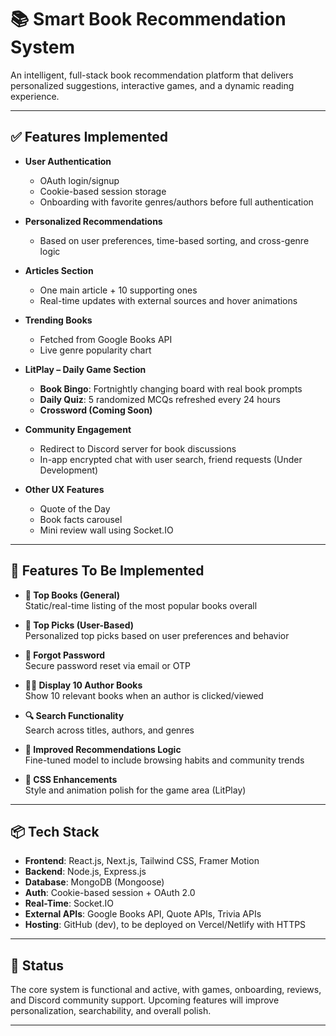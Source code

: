 # 📚 Smart Book Recommendation System

An intelligent, full-stack book recommendation platform that delivers personalized suggestions, interactive games, and a dynamic reading experience.

---

## ✅ Features Implemented

- **User Authentication**
  - OAuth login/signup
  - Cookie-based session storage
  - Onboarding with favorite genres/authors before full authentication

- **Personalized Recommendations**
  - Based on user preferences, time-based sorting, and cross-genre logic

- **Articles Section**
  - One main article + 10 supporting ones
  - Real-time updates with external sources and hover animations

- **Trending Books**
  - Fetched from Google Books API
  - Live genre popularity chart

- **LitPlay – Daily Game Section**
  - **Book Bingo**: Fortnightly changing board with real book prompts
  - **Daily Quiz**: 5 randomized MCQs refreshed every 24 hours
  - **Crossword (Coming Soon)**

- **Community Engagement**
  - Redirect to Discord server for book discussions
  - In-app encrypted chat with user search, friend requests (Under Development)

- **Other UX Features**
  - Quote of the Day
  - Book facts carousel
  - Mini review wall using Socket.IO

---

## 🔧 Features To Be Implemented

- **📘 Top Books (General)**  
  Static/real-time listing of the most popular books overall

- **🌟 Top Picks (User-Based)**  
  Personalized top picks based on user preferences and behavior

- **🔑 Forgot Password**  
  Secure password reset via email or OTP

- **🧑‍💼 Display 10 Author Books**  
  Show 10 relevant books when an author is clicked/viewed

- **🔍 Search Functionality**  
  Search across titles, authors, and genres

- **🧠 Improved Recommendations Logic**  
  Fine-tuned model to include browsing habits and community trends

- **🎨 CSS Enhancements**  
  Style and animation polish for the game area (LitPlay)

---

## 📦 Tech Stack

- **Frontend**: React.js, Next.js, Tailwind CSS, Framer Motion  
- **Backend**: Node.js, Express.js  
- **Database**: MongoDB (Mongoose)  
- **Auth**: Cookie-based session + OAuth 2.0  
- **Real-Time**: Socket.IO  
- **External APIs**: Google Books API, Quote APIs, Trivia APIs  
- **Hosting**: GitHub (dev), to be deployed on Vercel/Netlify with HTTPS

---

## 📌 Status

The core system is functional and active, with games, onboarding, reviews, and Discord community support. Upcoming features will improve personalization, searchability, and overall polish.

---

